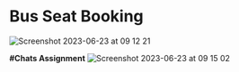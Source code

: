 # Bus Seat Booking 

![Screenshot 2023-06-23 at 09 12 21](https://github.com/Bikram399/bus_seats/assets/109157864/b935478c-61d7-469d-88a4-4cd996369901)


**#Chats Assignment**
![Screenshot 2023-06-23 at 09 15 02](https://github.com/Bikram399/bus_seats/assets/109157864/43d8d6a1-403c-45ce-b543-6735498bff7c)
